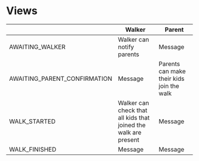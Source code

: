 # Views

|                            |Walker                                                         |Parent                                   |
|----------------------------|---------------------------------------------------------------|-----------------------------------------|
|AWAITING_WALKER             |Walker can notify parents                                      |Message                                  |
|AWAITING_PARENT_CONFIRMATION|Message                                                        |Parents can make their kids join the walk|
|WALK_STARTED                |Walker can check that all kids that joined the walk are present|Message                                  |
|WALK_FINISHED               |Message                                                        |Message                                  |
